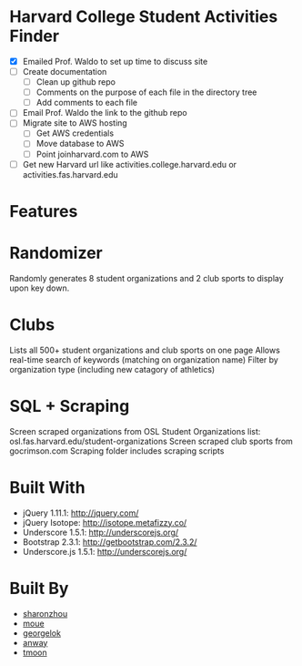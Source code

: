 Harvard College Student Activities Finder
====

- [x] Emailed Prof. Waldo to set up time to discuss site
- [ ] Create documentation
	- [ ] Clean up github repo
	- [ ] Comments on the purpose of each file in the directory tree
	- [ ] Add comments to each file
- [ ] Email Prof. Waldo the link to the github repo 
- [ ] Migrate site to AWS hosting
	- [ ] Get AWS credentials
	- [ ] Move database to AWS
	- [ ] Point joinharvard.com to AWS
- [ ] Get new Harvard url like activities.college.harvard.edu or activities.fas.harvard.edu

Features
==

Randomizer
=
Randomly generates 8 student organizations and 2 club sports to display upon key down. 

Clubs
=
Lists all 500+ student organizations and club sports on one page
Allows real-time search of keywords (matching on organization name)
Filter by organization type (including new catagory of athletics)

SQL + Scraping
=
Screen scraped organizations from OSL Student Organizations list: osl.fas.harvard.edu/student-organizations
Screen scraped club sports from gocrimson.com
Scraping folder includes scraping scripts

Built With
==
* jQuery 1.11.1: http://jquery.com/
* jQuery Isotope: http://isotope.metafizzy.co/
* Underscore 1.5.1: http://underscorejs.org/
* Bootstrap 2.3.1: http://getbootstrap.com/2.3.2/
* Underscore.js 1.5.1: http://underscorejs.org/

Built By
===
* [sharonzhou](github.com/sharonzhou)
* [moue](github.com/moue)
* [georgelok](github.com/georgelok)
* [anway](github.com/anway)
* [tmoon](github.com/tmoon)